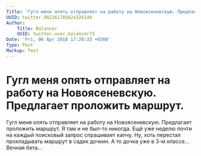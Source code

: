 ```yaml
---
Title: 'Гугл меня опять отправляет на работу на Новоясеневскую. Предлагает проложить маршрут.'
UUID: twitter.982261785624326149
Author:
    Title: Balancer
    UUID: twitter.user.balancer73
Date: 'Fri, 06 Apr 2018 17:20:33 +0300'
Type: Post
Markup: Text
---
```


# Гугл меня опять отправляет на работу на Новоясеневскую. Предлагает проложить маршрут.

Гугл меня опять отправляет на работу на Новоясеневскую.
Предлагает проложить маршрут. Я там и не был-то никогда. Ещё
уже неделю почти на каждый поисковый запрос спрашивает
капчу. Ну, хоть перестал прокладывать маршрут в садик
дочкин. А то дочка уже в 3-м классе… Вечная бета…